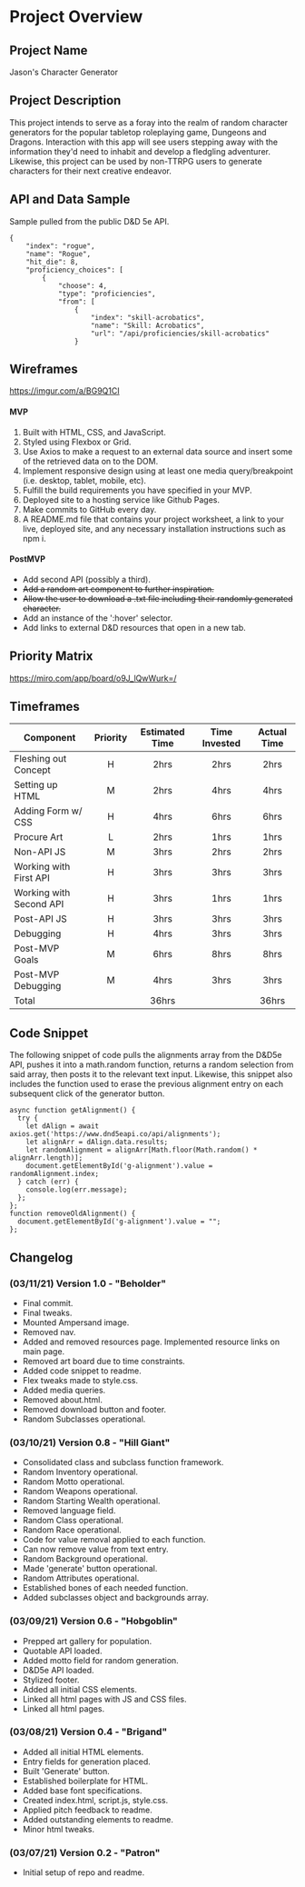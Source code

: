 # Project Overview

## Project Name

Jason's Character Generator

## Project Description

This project intends to serve as a foray into the realm of random character generators for the popular tabletop roleplaying game, Dungeons and Dragons. Interaction with this app will see users stepping away with the information they'd need to inhabit and develop a fledgling adventurer. Likewise, this project can be used by non-TTRPG users to generate characters for their next creative endeavor.

## API and Data Sample

Sample pulled from the public D&D 5e API.
```
{
	"index": "rogue",
	"name": "Rogue",
	"hit_die": 8,
	"proficiency_choices": [
		{
			"choose": 4,
			"type": "proficiencies",
			"from": [
				{
					"index": "skill-acrobatics",
					"name": "Skill: Acrobatics",
					"url": "/api/proficiencies/skill-acrobatics"
				}
```

## Wireframes

https://imgur.com/a/BG9Q1CI

#### MVP 

1. Built with HTML, CSS, and JavaScript.
2. Styled using Flexbox or Grid.
3. Use Axios to make a request to an external data source and insert some of the retrieved data on to the DOM.
4. Implement responsive design using at least one media query/breakpoint (i.e. desktop, tablet, mobile, etc).
5. Fulfill the build requirements you have specified in your MVP.
6. Deployed site to a hosting service like Github Pages.
7. Make commits to GitHub every day.
8. A README.md file that contains your project worksheet, a link to your live, deployed site, and any necessary installation instructions such as npm i.

#### PostMVP  

- Add second API (possibly a third).
- ~~Add a random art component to further inspiration.~~
- ~~Allow the user to download a .txt file including their randomly generated character.~~
- Add an instance of the ':hover' selector.
- Add links to external D&D resources that open in a new tab.

## Priority Matrix

https://miro.com/app/board/o9J_lQwWurk=/

## Timeframes

| Component | Priority | Estimated Time | Time Invested | Actual Time |
| --- | :---: |  :---: | :---: | :---: |
| Fleshing out Concept | H | 2hrs| 2hrs | 2hrs |
| Setting up HTML | M | 2hrs | 4hrs | 4hrs |
| Adding Form w/ CSS | H | 4hrs | 6hrs | 6hrs |
| Procure Art | L | 2hrs | 1hrs | 1hrs |
| Non-API JS | M | 3hrs | 2hrs | 2hrs |
| Working with First API | H | 3hrs | 3hrs | 3hrs |
| Working with Second API | H | 3hrs | 1hrs | 1hrs |
| Post-API JS | H | 3hrs | 3hrs | 3hrs |
| Debugging | H | 4hrs | 3hrs | 3hrs |
| Post-MVP Goals | M | 6hrs | 8hrs | 8hrs |
| Post-MVP Debugging | M | 4hrs | 3hrs | 3hrs |
| Total |  | 36hrs |  | 36hrs |

## Code Snippet

The following snippet of code pulls the alignments array from the D&D5e API, pushes it into a math.random function, returns a random selection from said array, then posts it to the relevant text input. Likewise, this snippet also includes the function used to erase the previous alignment entry on each subsequent click of the generator button.

```
async function getAlignment() {
  try {
    let dAlign = await axios.get('https://www.dnd5eapi.co/api/alignments');
    let alignArr = dAlign.data.results;
    let randomAlignment = alignArr[Math.floor(Math.random() * alignArr.length)];
    document.getElementById('g-alignment').value = randomAlignment.index;
  } catch (err) {
    console.log(err.message);
  };
};
function removeOldAlignment() {
  document.getElementById('g-alignment').value = "";
};
```

## Changelog

### (03/11/21) Version 1.0 - "Beholder"
- Final commit.
- Final tweaks.
- Mounted Ampersand image.
- Removed nav.
- Added and removed resources page. Implemented resource links on main page.
- Removed art board due to time constraints.
- Added code snippet to readme.
- Flex tweaks made to style.css.
- Added media queries.
- Removed about.html.
- Removed download button and footer.
- Random Subclasses operational.

### (03/10/21) Version 0.8 - "Hill Giant"
- Consolidated class and subclass function framework.
- Random Inventory operational.
- Random Motto operational.
- Random Weapons operational.
- Random Starting Wealth operational.
- Removed language field.
- Random Class operational.
- Random Race operational.
- Code for value removal applied to each function.
- Can now remove value from text entry.
- Random Background operational.
- Made 'generate' button operational.
- Random Attributes operational.
- Established bones of each needed function.
- Added subclasses object and backgrounds array.

### (03/09/21) Version 0.6 - "Hobgoblin"
- Prepped art gallery for population.
- Quotable API loaded.
- Added motto field for random generation.
- D&D5e API loaded.
- Stylized footer.
- Added all initial CSS elements.
- Linked all html pages with JS and CSS files.
- Linked all html pages.

### (03/08/21) Version 0.4 - "Brigand"
- Added all initial HTML elements.
- Entry fields for generation placed.
- Built 'Generate' button.
- Established boilerplate for HTML.
- Added base font specifications.
- Created index.html, script.js, style.css.
- Applied pitch feedback to readme.
- Added outstanding elements to readme.
- Minor html tweaks.

### (03/07/21) Version 0.2 - "Patron"
- Initial setup of repo and readme.
